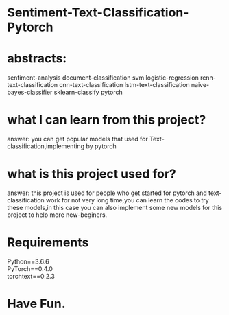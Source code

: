 # Sentiment-Text-Classification-Pytorch
# abstracts:
sentiment-analysis document-classification svm logistic-regression rcnn-text-classification cnn-text-classification lstm-text-classification naive-bayes-classifier sklearn-classify pytorch
# what I can learn from this project?
answer: you can get popular models that used for Text-classification,implementing by pytorch
# what is this project used for?
answer: this project is used for people who get started for pytorch and text-classification work for not very long time,you can learn the codes to try these models,in this case you can also implement some new models for this project to help more new-beginers.

# Requirements
Python==3.6.6  
PyTorch==0.4.0  
torchtext==0.2.3  

# Have Fun.
